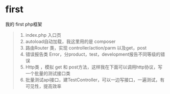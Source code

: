 # first
我的 first  php框架 


> 1. index.php  入口页
> 2. autoload自动加载，我这里用的是 composer
> 3. 路由Router 类，实现 controller/action/parm  以及get，post
> 4. 错误报告类 Error，分product，test，development报告不同等级的错误
> 5. Http类 ，模拟 get 和 post方法，这样我在下面可以调用http协议，写一个批量的测试接口类
> 6. 批量测试api接口，建TestController，可以一边写接口，一遍测试，有可见性，提高效率
